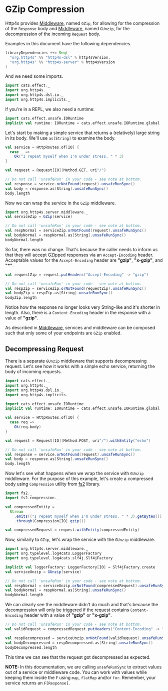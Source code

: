 # GZip Compression

Http4s provides [Middleware], named `GZip`, for allowing for the compression of the `Response`
body and [Middleware], named `GUnzip`, for the decompression of the incoming `Request` body.

Examples in this document have the following dependencies.

```scala
libraryDependencies ++= Seq(
  "org.http4s" %% "http4s-dsl" % http4sVersion,
  "org.http4s" %% "http4s-server" % http4sVersion
)
```

And we need some imports.

```scala mdoc:silent
import cats.effect._
import org.http4s._
import org.http4s.dsl.io._
import org.http4s.implicits._
```

If you're in a REPL, we also need a runtime:

```scala mdoc:silent
import cats.effect.unsafe.IORuntime
implicit val runtime: IORuntime = cats.effect.unsafe.IORuntime.global
```

Let's start by making a simple service that returns a (relatively) large string
in its body. We'll use `as[String]` to examine the body.

```scala mdoc:silent
val service = HttpRoutes.of[IO] {
  case _ =>
    Ok("I repeat myself when I'm under stress. " * 3)
}

val request = Request[IO](Method.GET, uri"/")
```

```scala mdoc
// Do not call 'unsafeRun' in your code - see note at bottom.
val response = service.orNotFound(request).unsafeRunSync()
val body = response.as[String].unsafeRunSync()
body.length
```

Now we can wrap the service in the `GZip` middleware.

```scala mdoc:silent
import org.http4s.server.middleware._
val serviceZip = GZip(service)
```

```scala mdoc
// Do not call 'unsafeRun' in your code - see note at bottom.
val respNormal = serviceZip.orNotFound(request).unsafeRunSync()
val bodyNormal = respNormal.as[String].unsafeRunSync()
bodyNormal.length
```

So far, there was no change. That's because the caller needs to inform us that
they will accept GZipped responses via an `Accept-Encoding` header. Acceptable
values for the `Accept-Encoding` header are **"gzip"**, **"x-gzip"**, and **"*"**.

```scala mdoc
val requestZip = request.putHeaders("Accept-Encoding" -> "gzip")

// Do not call 'unsafeRun' in your code - see note at bottom.
val respZip = serviceZip.orNotFound(requestZip).unsafeRunSync()
val bodyZip = respZip.as[String].unsafeRunSync()
bodyZip.length
```

Notice how the response no longer looks very String-like and it's shorter in
length. Also, there is a `Content-Encoding` header in the response with a value
of **"gzip"**.

As described in [Middleware], services and middleware can be composed such
that only some of your endpoints are `GZip` enabled.

## Decompressing Request

There is a separate `GUnzip` middleware that supports decompressing request.
Let's see how it works with a simple echo service, returning the body of incoming requests.

```scala mdoc:reset:invisible
import cats.effect._
import org.http4s._
import org.http4s.dsl.io._
import org.http4s.implicits._

import cats.effect.unsafe.IORuntime
implicit val runtime: IORuntime = cats.effect.unsafe.IORuntime.global
```

```scala mdoc:silent
val service = HttpRoutes.of[IO] {
  case req =>
    Ok(req.body)
}

val request = Request[IO](Method.POST, uri"/").withEntity("echo")
```

```scala mdoc
// Do not call 'unsafeRun' in your code - see note at bottom.
val response = service.orNotFound(request).unsafeRunSync()
val body = response.as[String].unsafeRunSync()
body.length
```

Now let's see what happens when we wrap the service with `GUnzip` middleware.
For the purpose of this example, let's create a compressed body using
`Compression` utility from [fs2](https://fs2.io) library.

```scala mdoc:silent
import fs2._
import fs2.compression._

val compressedEntity = 
  Stream
    .emits(("I repeat myself when I'm under stress. " * 3).getBytes())
    .through(Compression[IO].gzip())

val compressedRequest = request.withEntity(compressedEntity)
```

Now, similarly to `GZip`, let's wrap the service with the `GUnzip` middleware.

```scala mdoc:silent
import org.http4s.server.middleware._
import org.typelevel.log4cats.LoggerFactory
import org.typelevel.log4cats.slf4j.Slf4jFactory

implicit val loggerFactory: LoggerFactory[IO] = Slf4jFactory.create
val serviceUnzip = GUnzip(service)
```

```scala mdoc
// Do not call 'unsafeRun' in your code - see note at bottom.
val respNormal = serviceUnzip.orNotFound(compressedRequest).unsafeRunSync()
val bodyNormal = respNormal.as[String].unsafeRunSync()
bodyNormal.length
```

We can clearly see the middleware didn't do much and that's because the decompression will only be
triggered if the request contains `Content-Encoding` header with a value of **"gzip"** or **"x-gzip"**.

```scala mdoc
// Do not call 'unsafeRun' in your code - see note at bottom.
val validRequest = compressedRequest.putHeaders("Content-Encoding" -> "gzip")

val respDecompressed = serviceUnzip.orNotFound(validRequest).unsafeRunSync()
val bodyDecompressed = respDecompressed.as[String].unsafeRunSync()
bodyDecompressed.length
```

This time we can see that the request got decompressed as expected.

**NOTE:** In this documentation, we are calling `unsafeRunSync` to extract values out
of a service or middleware code. You can work with values while keeping them inside the
`F` using `map`, `flatMap` and/or `for`. Remember, your service returns an
`F[Response]`.

[Middleware]: middleware.md
